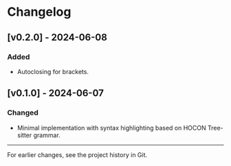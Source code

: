 # Changelog

## [v0.2.0] - 2024-06-08

### Added
- Autoclosing for brackets.

## [v0.1.0] - 2024-06-07

### Changed
- Minimal implementation with syntax highlighting based on HOCON Tree-sitter grammar.

---

For earlier changes, see the project history in Git.